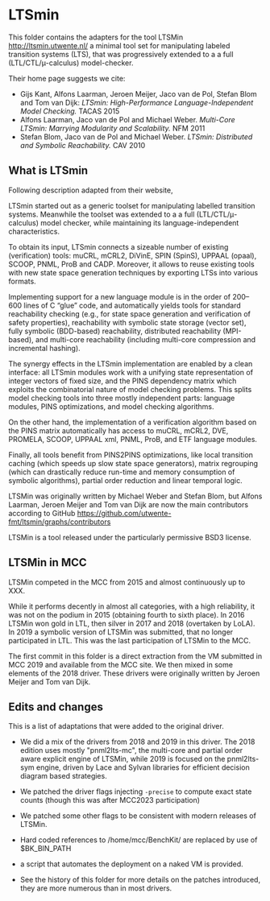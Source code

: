 # LTSmin

This folder contains the adapters for the tool LTSMin  http://ltsmin.utwente.nl/
a minimal tool set for manipulating labeled transition systems (LTS), that was progressively
 extended to a a full (LTL/CTL/μ-calculus) model-checker.

Their home page suggests we cite:
* Gijs Kant, Alfons Laarman, Jeroen Meijer, Jaco van de Pol, Stefan Blom and Tom van Dijk: *LTSmin: High-Performance Language-Independent Model Checking.* TACAS 2015
* Alfons Laarman, Jaco van de Pol and Michael Weber. *Multi-Core LTSmin: Marrying Modularity and Scalability.* NFM 2011
* Stefan Blom, Jaco van de Pol and Michael Weber. *LTSmin: Distributed and Symbolic Reachability.* CAV 2010

## What is LTSmin

Following description adapted from their website,

LTSmin started out as a generic toolset for manipulating labelled transition systems. Meanwhile the toolset was extended to a a full (LTL/CTL/μ-calculus) model checker, while maintaining its language-independent characteristics.

To obtain its input, LTSmin connects a sizeable number of existing (verification) tools: muCRL, mCRL2, DiVinE, SPIN (SpinS), UPPAAL (opaal), SCOOP, PNML, ProB and CADP. Moreover, it allows to reuse existing tools with new state space generation techniques by exporting LTSs into various formats.

Implementing support for a new language module is in the order of 200–600 lines of C “glue” code, and automatically yields tools for standard reachability checking (e.g., for state space generation and verification of safety properties), reachability with symbolic state storage (vector set), fully symbolic (BDD-based) reachability, distributed reachability (MPI-based), and multi-core reachability (including multi-core compression and incremental hashing).

The synergy effects in the LTSmin implementation are enabled by a clean interface: all LTSmin modules work with a unifying state representation of integer vectors of fixed size, and the PINS dependency matrix which exploits the combinatorial nature of model checking problems. This splits model checking tools into three mostly independent parts: language modules, PINS optimizations, and model checking algorithms.

On the other hand, the implementation of a verification algorithm based on the PINS matrix automatically has access to muCRL, mCRL2, DVE, PROMELA, SCOOP, UPPAAL xml, PNML, ProB, and ETF language modules.

Finally, all tools benefit from PINS2PINS optimizations, like local transition caching (which speeds up slow state space generators), matrix regrouping (which can drastically reduce run-time and memory consumption of symbolic algorithms), partial order reduction and linear temporal logic.

LTSMin was originally written by Michael Weber and Stefan Blom, but Alfons Laarman, Jeroen Meijer and Tom van Dijk are now the main contributors according to GitHub https://github.com/utwente-fmt/ltsmin/graphs/contributors

LTSMin is a tool released under the particularly permissive BSD3 license.


## LTSMin in MCC
 
LTSMin competed in the MCC from 2015 and almost continuously up to XXX. 

While it performs decently in almost all categories, with a high reliability, it was not on the podium in 2015 (obtaining fourth to sixth place).
In 2016 LTSMin won gold in LTL, then silver in 2017 and 2018 (overtaken by LoLA).
In 2019 a symbolic version of LTSMin was submitted, that no longer participated in LTL. 
This was the last participation of LTSMin to the MCC.
 
The first commit in this folder is a direct extraction from the VM submitted in MCC 2019 and available from the MCC site.
We then mixed in some elements of the 2018 driver. These drivers were originally written by Jeroen Meijer and Tom van Dijk.
 
## Edits and changes
 
 This is a list of adaptations that were added to the original driver.
 
 * We did a mix of the drivers from 2018 and 2019 in this driver. The 2018 edition uses mostly "pnml2lts-mc", the multi-core and partial order aware explicit engine of LTSMin, while 2019 is focused on the pnml2lts-sym engine, driven by Lace and Sylvan libraries for efficient decision diagram based strategies.
 
 * We patched the driver flags injecting `-precise` to compute exact state counts (though this was after MCC2023 participation)
 
 * We patched some other flags to be consistent with modern releases of LTSMin. 
   
 * Hard coded references to /home/mcc/BenchKit/ are replaced by use of $BK_BIN_PATH
 
 * a script that automates the deployment on a naked VM is provided. 
  
 * See the history of this folder for more details on the patches introduced, they are more numerous than in most drivers.
